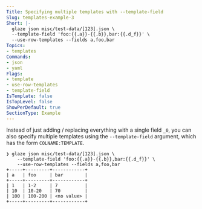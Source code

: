 ```yaml
---
Title: Specifying multiple templates with --template-field
Slug: templates-example-3
Short: |-
  glaze json misc/test-data/[123].json \
  --template-field 'foo:{{.a}}-{{.b}},bar:{{.d_f}}' \
  --use-row-templates --fields a,foo,bar
Topics:
- templates
Commands:
- json
- yaml
Flags:
- template
- use-row-templates
- template-field
IsTemplate: false
IsTopLevel: false
ShowPerDefault: true
SectionType: Example
---
```

Instead of just adding / replacing everything with a single field `_0`, you
can also specify multiple templates using the `--template-field` argument, which has
the form `COLNAME:TEMPLATE`.

``` 
❯ glaze json misc/test-data/[123].json \
    --template-field 'foo:{{.a}}-{{.b}},bar:{{.d_f}}' \
    --use-row-templates --fields a,foo,bar
+-----+---------+------------+
| a   | foo     | bar        |
+-----+---------+------------+
| 1   | 1-2     | 7          |
| 10  | 10-20   | 70         |
| 100 | 100-200 | <no value> |
+-----+---------+------------+
```
